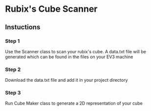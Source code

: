 # Rubix's Cube Scanner

## Instuctions

### Step 1
Use the Scanner class to scan your rubix's cube. A data.txt file will be generated which can be found in the files on your EV3 machine

### Step 2
Download the data.txt file and add it in your project directory

### Step 3
Run Cube Maker class to generate a 2D representation of your cube
